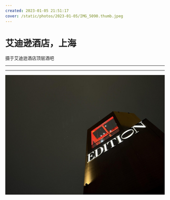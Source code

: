 ```yaml
---
created: 2023-01-05 21:51:17
cover: /static/photos/2023-01-05/IMG_5090.thumb.jpeg
---
```


# 艾迪逊酒店，上海

摄于艾迪逊酒店顶层酒吧

---

---

![](/static/photos/2023-01-05/IMG_5090.jpeg)
